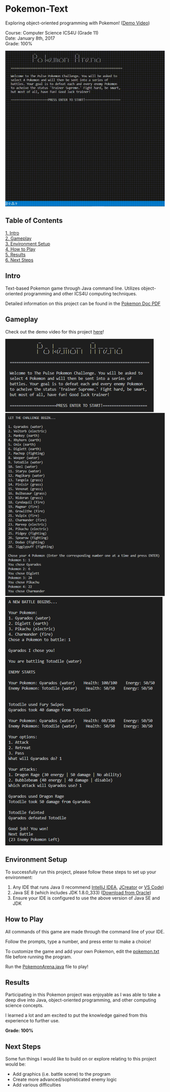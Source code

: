 # Pokemon-Text

Exploring object-oriented programming with Pokemon! ([Demo Video](https://youtu.be/FafhZfWszrM))

Course: Computer Science  ICS4U (Grade 11)  
Date: January 8th, 2017  
Grade: 100%

![Pokemon Gif](images/PokemonVideo.gif)

## Table of Contents
[1. Intro](#Intro)  
[2. Gameplay](#Gameplay)  
[3. Environment Setup](#Environment-Setup)  
[4. How to Play](#How-to-Play)  
[5. Results](#Results)  
[6. Next Steps](#Next-Steps)

## Intro

Text-based Pokemon game through Java command line. Utilizes object-oriented programming and other ICS4U computing techniques.

Detailed information on this project can be found in the [Pokemon Doc PDF](Pokemon%20Arena.pdf)

## Gameplay

Check out the demo video for this project [here](https://youtu.be/FafhZfWszrM)!

![Pokemon Main](images/PokemonMain.png)
![Pokemon Select](images/PokemonSelect.png)
![Pokemon Battle](images/PokemonBattle.png)

## Environment Setup

To successfully run this project, please follow these steps to set up your environment:

1. Any IDE that runs Java (I recommend [IntelliJ IDEA](https://www.jetbrains.com/idea/), [JCreator](https://www.deepcrazyworld.com/how-to-download-jcreator-pro/) or [VS Code](https://code.visualstudio.com/download))
2. Java SE 8 (which includes JDK 1.8.0_333) ([Download from Oracle](https://www.oracle.com/java/technologies/javase/javase8u211-later-archive-downloads.html))
3. Ensure your IDE is configured to use the above version of Java SE and JDK

## How to Play

All commands of this game are made through the command line of your IDE.

Follow the prompts, type a number, and press enter to make a choice!

To customize the game and add your own Pokemon, edit the [pokemon.txt](pokemon.txt) file before running the program.

Run the [PokemonArena.java](PokemonArena.java) file to play!

## Results

Participating in this Pokemon project was enjoyable as I was able to take a deep dive into Java, object-oriented programming, and other computing science concepts.

I learned a lot and am excited to put the knowledge gained from this experience to further use.

**Grade: 100%**

## Next Steps

Some fun things I would like to build on or explore relating to this project would be:

- Add graphics (i.e. battle scene) to the program
- Create more advanced/sophisticated enemy logic
- Add various difficulties
